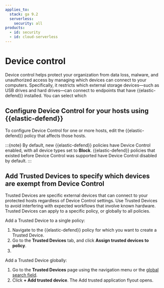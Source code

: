 ```yaml
---
applies_to:
  stack: ga 9.2
  serverless:
    security: all
products:
  - id: security
  - id: cloud-serverless
---
```


# Device control

Device control helps protect your organization from data loss, malware, and unauthorized access by managing which devices can connect to your computers. Specifically, it restricts which external storage devices—such as USB drives and hard drives—can connect to endpoints that have {{elastic-defend}} installed. You can select which


## Configure Device Control for your hosts using {{elastic-defend}} 

To configure Device Control for one or more hosts, edit the {{elastic-defend}} policy that affects those hosts. 

:::{note}
By default, new {{elastic-defend}} policies have Device Control enabled, with all device types set to **Block**. {{elastic-defend}} policies that existed before Device Control was supported have Device Control disabled by default. 
:::


## Add Trusted Devices to specify which devices are exempt from Device Control

Trusted Devices are specific external devices that can connect to your protected hosts regardless of Device Control settings. Use Trusted Devices to avoid interfering with expected workflows that involve known hardware. Trusted Devices can apply to a specific policy, or globally to all policies. 

Add a Trusted Device to a single policy:

1. Navigate to the {{elastic-defend}} policy for which you want to create a Trusted Device.
2. Go to the **Trusted Devices** tab, and click **Assign trusted devices to policy**.
3. 

Add a Trusted Device globally:

1. Go to the **Trusted Devices** page using the navigation menu or the [global search field](/explore-analyze/find-and-organize/find-apps-and-objects.md).
2. Click **+ Add trusted device**. The Add trusted application flyout opens.
